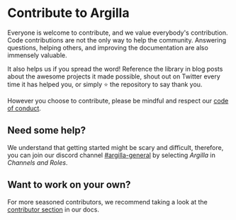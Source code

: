 # Contribute to Argilla

Everyone is welcome to contribute, and we value everybody's contribution. Code
contributions are not the only way to help the community. Answering questions, helping
others, and improving the documentation are also immensely valuable.

It also helps us if you spread the word! Reference the library in blog posts
about the awesome projects it made possible, shout out on Twitter every time it has
helped you, or simply ⭐️ the repository to say thank you.

However you choose to contribute, please be mindful and respect our
[code of conduct](https://github.com/argilla-io/argilla/blob/main/CODE_OF_CONDUCT.md).

## Need some help?

We understand that getting started might be scary and difficult, therefore, you can join our discord channel [#argilla-general](https://discord.gg/hugging-face-879548962464493619) by selecting *Argilla* in *Channels and Roles*.

## Want to work on your own?

For more seasoned contributors, we recommend taking a look at the [contributor section](https://docs.argilla.io/en/latest/community/contributing.html) in our docs.

